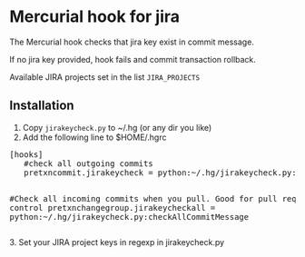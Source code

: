 Mercurial hook for jira
==================================

The Mercurial hook checks that jira key exist in commit message.

If no jira key provided, hook fails and commit transaction rollback.

Available JIRA projects set in the list `JIRA_PROJECTS`

Installation
------------
1. Copy `jirakeycheck.py` to ~/.hg (or any dir you like)
2. Add the following line to $HOME/.hgrc
<div>
<pre>
[hooks]
   #check all outgoing commits
   pretxncommit.jirakeycheck = python:~/.hg/jirakeycheck.py:checkCommitMessage

   #Check all incoming commits when you pull. Good for pull requests control
   pretxnchangegroup.jirakeycheckall = python:~/.hg/jirakeycheck.py:checkAllCommitMessage
</pre>
</div>
3. Set your JIRA project keys in regexp in jirakeycheck.py
